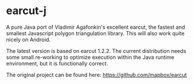 earcut-j
======

A pure Java port of Vladimir Agafonkin's excellent earcut, the fastest and smallest Javascript polygon triangulation library. This will also work quite nicely on Android.

The latest version is based on earcut 1.2.2. The current distribution needs some small re-working to optimize execution within the Java runtime environment, but it is functionally correct.

The original project can be found here:
https://github.com/mapbox/earcut
